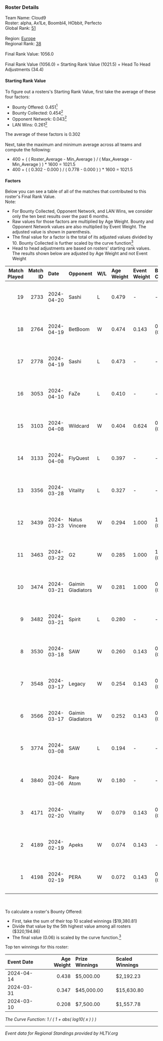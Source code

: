 ### Roster Details<br />
Team Name: Cloud9<br />
Roster: alpha, Ax1Le, Boombl4, HObbit, Perfecto<br />
Global Rank: [51](../standings_global.md)<br />
<br />
Region: [Europe]( ../standings_europe.md)<br />
Regional Rank: [38]( ../standings_europe.md)<br />
<br />
Final Rank Value:  1056.0<br />
<br />
Final Rank Value (1056.0) = Starting Rank Value (1021.5) + Head To Head Adjustments (34.4)<br />

#### Starting Rank Value<br />
To figure out a rosters's Starting Rank Value, first take the average of these four factors:<br />
- Bounty Offered: 0.451[<sup>1</sup>](#table2)
- Bounty Collected: 0.454[<sup>2</sup>](#table1)
- Opponent Network: 0.043[<sup>2</sup>](#table1)
- LAN Wins: 0.261[<sup>2</sup>](#table1)

The average of these factors is 0.302<br />
<br />
Next, take the maximum and minimum average across all teams and compute the following:<br />
- 400 + ( ( Roster_Average - Min_Average ) / ( Max_Average - Min_Average ) ) * 1600 = 1021.5
- 400 + ( ( 0.302 - 0.000 ) / ( 0.778 - 0.000 ) ) * 1600 = 1021.5


#### Factors<br />
Below you can see a table of all of the matches that contributed to this roster's Final Rank Value.<br />
Note:<br />

- For Bounty Collected, Opponent Network, and LAN Wins, we consider only the ten best results over the past 6 months.
- Raw values for those factors are multiplied by Age Weight. Bounty and Opponent Network values are also multiplied by Event Weight. The adjusted value is shown in parenthesis.
- The final value for a factor is the total of its adjusted values divided by 10. Bounty Collected is further scaled by the curve function[<sup>3</sup>](#curveFunction)
- Head to head adjustments are based on rosters' starting rank values. The results shown below are adjusted by Age Weight and not Event Weight
<span id="table1"></span><br />


| Match Played | Match ID | Date       | Opponent          | W/L | Age Weight | Event Weight | Bounty Collected | Opponent Network | LAN Wins  | H2H Adj. | Roster                                       |
| -: | -: | :- | :- | :- | :- | :- | :- | :- | :- | -: | :- |
|           19 |     2733 | 2024-04-20 | Sashi             | L   | 0.479      | -            | -                | -                | -         |    -5.93 | alpha, Ax1Le, Boombl4, HObbit, Perfecto      |
|           18 |     2764 | 2024-04-19 | BetBoom           | W   | 0.474      | 0.143        | 0.248 (0.017)    | 0.513 (0.035)    | -         |    13.08 | alpha, Ax1Le, Boombl4, HObbit, Perfecto      |
|           17 |     2778 | 2024-04-19 | Sashi             | L   | 0.473      | -            | -                | -                | -         |    -5.81 | alpha, Ax1Le, Boombl4, HObbit, Perfecto      |
|           16 |     3053 | 2024-04-10 | FaZe              | L   | 0.410      | -            | -                | -                | -         |    -0.36 | Ax1Le, Boombl4, electroNic, HObbit, Perfecto |
|           15 |     3103 | 2024-04-08 | Wildcard          | W   | 0.404      | 0.624        | 0.005 (0.001)    | -                | 1 (0.404) |     0.74 | Ax1Le, Boombl4, electroNic, HObbit, Perfecto |
|           14 |     3133 | 2024-04-08 | FlyQuest          | L   | 0.397      | -            | -                | -                | -         |    -4.58 | Ax1Le, Boombl4, electroNic, HObbit, Perfecto |
|           13 |     3356 | 2024-03-28 | Vitality          | L   | 0.327      | -            | -                | -                | -         |    -0.12 | Ax1Le, Boombl4, electroNic, HObbit, Perfecto |
|           12 |     3439 | 2024-03-23 | Natus Vincere     | W   | 0.294      | 1.000        | 1.000 (0.294)    | 0.357 (0.105)    | 1 (0.294) |     9.22 | Ax1Le, Boombl4, electroNic, HObbit, Perfecto |
|           11 |     3463 | 2024-03-22 | G2                | W   | 0.285      | 1.000        | 1.000 (0.285)    | 0.478 (0.136)    | 1 (0.285) |     8.94 | Ax1Le, Boombl4, electroNic, HObbit, Perfecto |
|           10 |     3474 | 2024-03-21 | Gaimin Gladiators | W   | 0.281      | 1.000        | 0.037 (0.010)    | 0.331 (0.093)    | 1 (0.281) |     3.78 | Ax1Le, Boombl4, electroNic, HObbit, Perfecto |
|            9 |     3482 | 2024-03-21 | Spirit            | L   | 0.280      | -            | -                | -                | -         |    -0.07 | Ax1Le, Boombl4, electroNic, HObbit, Perfecto |
|            8 |     3530 | 2024-03-18 | SAW               | W   | 0.260      | 0.143        | 0.104 (0.004)    | 0.516 (0.019)    | 1 (0.260) |     5.65 | Ax1Le, Boombl4, electroNic, HObbit, Perfecto |
|            7 |     3548 | 2024-03-17 | Legacy            | W   | 0.254      | 0.143        | 0.122 (0.004)    | 0.621 (0.023)    | 1 (0.254) |     3.97 | Ax1Le, Boombl4, electroNic, HObbit, Perfecto |
|            6 |     3566 | 2024-03-17 | Gaimin Gladiators | W   | 0.252      | 0.143        | 0.037 (0.001)    | 0.331 (0.012)    | 1 (0.252) |     3.36 | Ax1Le, Boombl4, electroNic, HObbit, Perfecto |
|            5 |     3774 | 2024-03-08 | SAW               | L   | 0.194      | -            | -                | -                | -         |    -1.90 | Ax1Le, Boombl4, electroNic, HObbit, Perfecto |
|            4 |     3840 | 2024-03-06 | Rare Atom         | W   | 0.180      | -            | -                | -                | -         |     0.36 | Ax1Le, Boombl4, electroNic, HObbit, Perfecto |
|            3 |     4171 | 2024-02-20 | Vitality          | W   | 0.079      | 0.143        | 0.647 (0.007)    | 0.366 (0.004)    | 1 (0.079) |     2.48 | Ax1Le, Boombl4, electroNic, HObbit, Perfecto |
|            2 |     4189 | 2024-02-19 | Apeks             | W   | 0.074      | 0.143        | -                | 0.154 (0.002)    | 1 (0.074) |     0.77 | Ax1Le, Boombl4, electroNic, HObbit, Perfecto |
|            1 |     4198 | 2024-02-19 | PERA              | W   | 0.072      | 0.143        | 0.047 (0.000)    | 0.435 (0.004)    | 1 (0.072) |     0.85 | Ax1Le, Boombl4, electroNic, HObbit, Perfecto |

<br />
<span id="table2"></span><br />
To calculate a roster's Bounty Offered:<br />

- First, take the sum of their top 10 scaled winnings ($19,380.81)
- Divide that value by the 5th highest value among all rosters ($320,194.86)
- The final value (0.06) is scaled by the curve function.[<sup>3</sup>](#curveFunction)

Top ten winnings for this roster:<br />

| Event Date | Age Weight | Prize Winnings | Scaled Winnings |
| :- | -: | :- | :- |
| 2024-04-14 |      0.438 | $5,000.00      | $2,192.23       |
| 2024-03-31 |      0.347 | $45,000.00     | $15,630.80      |
| 2024-03-10 |      0.208 | $7,500.00      | $1,557.78       |


<span id="curveFunction"></span>_The Curve Function: 1 / ( 1 + abs( log10( x ) ) )_<br />

---
_Event data for Regional Standings provided by HLTV.org_<br />

